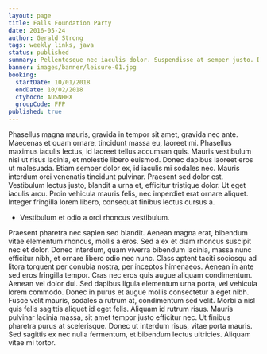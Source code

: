 ```yaml
---
layout: page
title: Falls Foundation Party
date: 2016-05-24
author: Gerald Strong
tags: weekly links, java
status: published
summary: Pellentesque nec iaculis dolor. Suspendisse at semper justo. Donec vel.
banner: images/banner/leisure-01.jpg
booking:
  startDate: 10/01/2018
  endDate: 10/02/2018
  ctyhocn: AUSNHHX
  groupCode: FFP
published: true
---
```

Phasellus magna mauris, gravida in tempor sit amet, gravida nec ante. Maecenas et quam ornare, tincidunt massa eu, laoreet mi. Phasellus maximus iaculis lectus, id laoreet tellus accumsan quis. Mauris vestibulum nisi ut risus lacinia, et molestie libero euismod. Donec dapibus laoreet eros ut malesuada. Etiam semper dolor ex, id iaculis mi sodales nec. Mauris interdum orci venenatis tincidunt pulvinar. Praesent sed dolor est. Vestibulum lectus justo, blandit a urna et, efficitur tristique dolor. Ut eget iaculis arcu. Proin vehicula mauris felis, nec imperdiet erat ornare aliquet. Integer fringilla lorem libero, consequat finibus lectus cursus a.

* Vestibulum et odio a orci rhoncus vestibulum.

Praesent pharetra nec sapien sed blandit. Aenean magna erat, bibendum vitae elementum rhoncus, mollis a eros. Sed a ex et diam rhoncus suscipit nec et dolor. Donec interdum, quam viverra bibendum lacinia, massa nunc efficitur nibh, et ornare libero odio nec nunc. Class aptent taciti sociosqu ad litora torquent per conubia nostra, per inceptos himenaeos. Aenean in ante sed eros fringilla tempor. Cras nec eros quis augue aliquam condimentum. Aenean vel dolor dui. Sed dapibus ligula elementum urna porta, vel vehicula lorem commodo. Donec in purus et augue mollis consectetur a eget nibh.
Fusce velit mauris, sodales a rutrum at, condimentum sed velit. Morbi a nisl quis felis sagittis aliquet id eget felis. Aliquam id rutrum risus. Mauris pulvinar lacinia massa, sit amet tempor justo efficitur nec. Ut finibus pharetra purus at scelerisque. Donec ut interdum risus, vitae porta mauris. Sed sagittis ex nec nulla fermentum, et bibendum lectus ultricies. Aliquam vitae mi tortor.

